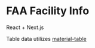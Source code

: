 # FAA Facility Info
React + Next.js

Table data utilizes [material-table](https://github.com/mbrn/material-table)
